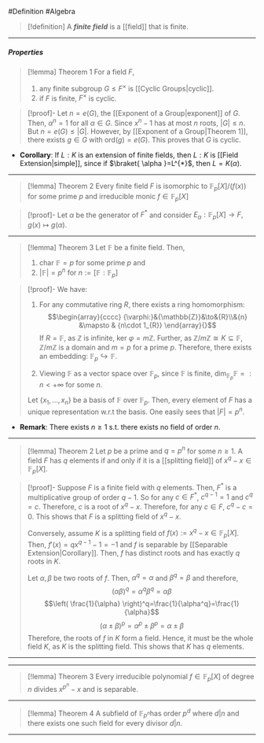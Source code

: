 #Definition #Algebra 
> [!definition]
> A ***finite field*** is a [[field]] that is finite.
---
##### Properties
> [!lemma] Theorem 1
> For a field $F$, 
> 1. any finite subgroup $G\leq F^{\times}$ is [[Cyclic Groups|cyclic]].
> 2. if $F$ is finite, $F^{\times}$ is cyclic.

> [!proof]-
> Let $n=e(G)$, the [[Exponent of a Group|exponent]] of $G$. Then, $\alpha^n=1$ for all $\alpha\in G$. Since $x^n-1$ has at most $n$ roots, $\left| G \right|\leq n$. But $n=e(G)\leq \left| G \right|$. However, by [[Exponent of a Group|Theorem 1]], there exists $g\in G$ with $\text{ord}(g)=e(G)$. This proves that $G$ is cyclic.
- **Corollary**: If $L:K$ is an extension of finite fields, then $L:K$ is [[Field Extension|simple]], since if $\braket{ \alpha  }=L^{*}$, then $L=K(\alpha)$.
---
> [!lemma] Theorem 2
> Every finite field $F$ is isomorphic to $\mathbb{F}_{p}[X] / (f(x))$ for some prime $p$ and irreducible monic $f\in \mathbb{F}_{p}[X]$

> [!proof]-
> Let $\alpha$ be the generator of $F^{*}$ and consider $E_{\alpha}:\mathbb{F}_{p}[X]\to F,g(x)\mapsto g(\alpha)$.
---
> [!lemma] Theorem 3
> Let $\mathbb{F}$ be a finite field. Then, 
> 1. $\text{char }\mathbb{F}=p$ for some prime $p$ and 
> 2. $\left| \mathbb{F} \right|=p^n$ for $n:=[\mathbb{F}:\mathbb{F}_{p}]$

> [!proof]-
> We have:
> 1. For any commutative ring $R$, there exists a ring homomorphism: $$\begin{array}{cccc} {\varphi:}&{\mathbb{Z}}&\to&{R}\\&{n} &\mapsto & {n\cdot 1_{R}} \end{array}{}$$If $R=\mathbb{F}$, as $\mathbb{Z}$ is infinite, $\text{ker }\varphi=m\mathbb{Z}$. Further, as $\mathbb{Z} / m\mathbb{Z}\cong K\subseteq \mathbb{F}$,  $\mathbb{Z} / m\mathbb{Z}$ is a domain and $m=p$ for a prime $p$. Therefore, there exists an embedding: $\mathbb{F}_{p}\hookrightarrow \mathbb{F}$. 
> 
> 2. Viewing $\mathbb{F}$ as a vector space over $\mathbb{F}_{p}$, since $\mathbb{F}$ is finite, $\text{dim}_{\mathbb{F}_{p}}\mathbb{F}=:n<+\infty$ for some $n$.
> 
> 	Let $\{ x_{1},\dots,x_{n} \}$ be a basis of $\mathbb{F}$ over $\mathbb{F}_{p}$. Then, every element of $F$ has a unique representation w.r.t the basis. One easily sees that $\left| F \right|=p^n$.
- **Remark**: There exists $n\geq 1$ s.t. there exists no field of order $n$.
---
> [!lemma] Theorem 2
> Let $p$ be a prime and $q=p^n$ for some $n\geq 1$. A field $F$ has $q$ elements if and only if it is a [[splitting field]] of $x^q-x\in \mathbb{F}_{p}[X]$. 

> [!proof]-
> Suppose $F$ is a finite field with $q$ elements. Then, $F^{*}$ is a multiplicative group of order $q-1$. So for any $c\in F^{*}$, $c^{q-1}=1$ and $c^q=c$. Therefore, $c$ is a root of $x^q-x$. Therefore, for any $c\in F$, $c^q-c=0$. This shows that $F$ is a splitting field of $x^q-x$. 
> 
> Conversely, assume $K$ is a splitting field of $f(x):=x^q-x\in \mathbb{F}_{p}[X]$. Then, $f'(x)=qx^{q-1}-1=-1$ and $f$ is separable by [[Separable Extension|Corollary]]. Then, $f$ has distinct roots and has exactly $q$ roots in $K$. 
>  
> Let $\alpha,\beta$ be two roots of $f$. Then, $\alpha^q=\alpha$ and $\beta^q=\beta$ and therefore, $$(\alpha \beta)^q=\alpha^q\beta^q=\alpha\beta$$$$\left( \frac{1}{\alpha} \right)^q=\frac{1}{\alpha^q}=\frac{1}{\alpha}$$$$(\alpha\pm\beta)^p=\alpha^p\pm\beta^p=\alpha\pm\beta$$Therefore, the roots of $f$ in $K$ form a field. Hence, it must be the whole field $K$, as $K$ is the splitting field. This shows that $K$ has $q$ elements.
---

---
> [!lemma] Theorem 3
> Every irreducible polynomial $f\in \mathbb{F}_{p}[X]$ of degree $n$ divides $x^{p^n}-x$ and is separable.
---
> [!lemma] Theorem 4
> A subfield of $\mathbb{F}_{p^n}$has order $p^d$ where $d|n$ and there exists one such field for every divisor $d|n$.
---